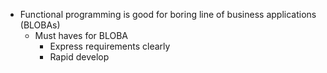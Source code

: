 - Functional programming is good for boring line of business applications (BLOBAs)
	- Must haves for BLOBA
		- Express requirements clearly
		- Rapid develop